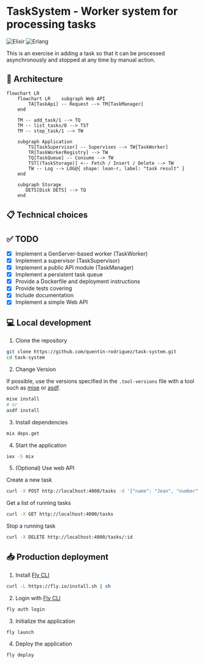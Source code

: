 # TaskSystem - Worker system for processing tasks

![Elixir](https://img.shields.io/badge/1.18.3-535353?&logo=elixir&logoColor=white&label=Elixir&labelColor=%234B275F&style=flat-square)
![Erlang](https://img.shields.io/badge/27.2-535353?logo=erlang&logoColor=fff&label=Erlang&labelColor=A90533&style=flat-square)

This is an exercise in adding a task so that it can be processed asynchronously and stopped at any time by manual action.


## 🏬 Architecture

```mermaid
flowchart LR
    flowchart LR    subgraph Web API
        TA[TaskApi] -- Request --> TM[TaskManager] 
    end
    
    TM -- add_task/1 --> TQ
    TM -- list_tasks/0 --> TST
    TM -- stop_task/1 --> TW

    subgraph Application
        TS[TaskSupervisor] -- Supervises --> TW[TaskWorker]
        TR[TaskWorkerRegistry] --> TW
        TQ[TaskQueue] -- Consume --> TW
        TST[(TaskStorage)] <-- Fetch / Insert / Delete --> TW
        TW -- Log --> LOG@{ shape: lean-r, label: "task result" }
    end

    subgraph Storage
       DETS[Disk DETS] --> TQ
    end
```

## 📋 Technical choices




## ✅ TODO

- [x] Implement a GenServer-based worker (TaskWorker) 
- [x] Implement a supervisor (TaskSupervisor) 
- [x] Implement a public API module (TaskManager)
- [x] Implement a persistent task queue
- [x] Provide a Dockerfile and deployment instructions
- [x] Provide tests covering 
- [x] Include documentation
- [x] Implement a simple Web API  

## 💻 Local development

1. Clone the repository

```bash
git clone https://github.com/quentin-rodriguez/task-system.git
cd task-system
```

2. Change Version

If possible, use the versions specified in the `.tool-versions` file with a tool such as [mise](https://github.com/jdx/mise) or [asdf](https://github.com/asdf-vm/asdf).

```bash
mise install
# or
asdf install
```

3. Install dependencies

```bash
mix deps.get
```

4. Start the application

```bash
iex -S mix
```

5. (Optional) Use web API

Create a new task
```bash
curl -X POST http://localhost:4000/tasks -d '{"name": "Jean", "number": "42"}'
```

Get a list of running tasks
```bash
curl -X GET http://localhost:4000/tasks
```

Stop a running task
```bash
curl -X DELETE http://localhost:4000/tasks/:id
```

## 📥 Production deployment

1. Install [Fly CLI](https://fly.io/docs/flyctl/install/)
```bash
curl -L https://fly.io/install.sh | sh
```

2. Login with [Fly CLI](https://fly.io/docs/flyctl/install/)
```bash
fly auth login
```

3. Initialize the application
```bash
fly launch
```

4. Deploy the application
```bash
fly deploy
```